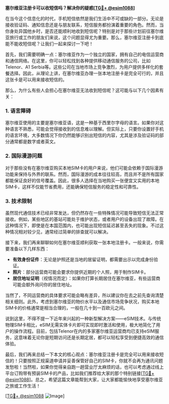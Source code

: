 **塞尔维亚注册卡可以收短信吗？解决你的疑惑[[TG💪+ @esim1088](https://t.me/s/esim1088)]**

在当今这个信息化的时代，手机短信依然是我们生活中不可或缺的一部分。无论是接收验证码、通知信息还是与朋友联系，短信服务都扮演着重要的角色。然而，当你身处异国他乡时，是否还能顺利地收到短信呢？特别是对于那些计划前往塞尔维亚旅行或工作的朋友们来说，这个问题显得尤为重要。那么，塞尔维亚注册卡到底能不能收短信呢？让我们一起来探讨一下吧！

首先，我们需要明确一点：塞尔维亚作为一个独立的国家，拥有自己的电信运营商和通信网络。在这里，你可以轻松找到各种提供移动通信服务的公司，比如Telenor、A1 Serbia等。这些公司在当地市场上竞争激烈，为用户提供多样化的套餐选择。因此，从理论上讲，在塞尔维亚办理一张本地注册卡是完全可行的，并且这张卡是可以用来接收短信的。

那么，为什么有些人会担心在塞尔维亚无法收到短信呢？这可能与以下几个因素有关：

### 1. **语言障碍**
   塞尔维亚使用的主要是塞尔维亚语，这是一种基于西里尔字母的语言。如果你对这种语言不熟悉，可能会觉得接收到的信息难以理解。但实际上，只要你设置好手机的语言环境，大多数情况下你仍然能够识别出短信的内容，尤其是涉及验证码的部分通常都是数字或者英文。

### 2. **国际漫游问题**
   对于那些没有在塞尔维亚购买本地SIM卡的用户来说，他们可能会依赖于国际漫游功能来保持与外界的联系。然而，国际漫游的成本往往较高，而且并不是所有国家都能保证良好的信号覆盖。因此，很多人选择在当地购买一张便宜又实用的本地SIM卡，这样不仅能节省费用，还能确保短信服务的稳定性和可靠性。

### 3. **技术限制**
   虽然现代通信技术已经非常发达，但仍然存在一些特殊情况可能导致短信无法正常接收。例如，某些地区的基站可能处于维护状态，或者用户的设备出现了故障。在这种情况下，即使是在本国范围内，也可能出现短信延迟甚至丢失的现象。不过这种情况相对较少见，通常经过简单的排查就可以解决。

接下来，我们再来聊聊如何在塞尔维亚顺利获取一张本地注册卡。一般来说，你需要准备以下几样东西：

- **有效身份证件**：无论是护照还是当地的居留证明，都需要出示以完成身份验证。
- **照片**：部分运营商可能会要求你提供近期的个人照，用于制作SIM卡。
- **居住地址证明**（视情况而定）：如果你打算长期居住在塞尔维亚，有些运营商可能会额外询问你的居住地址。

当然了，不同运营商的具体要求可能会略有差异，所以建议你在去之前先查询清楚相关细则。此外，考虑到塞尔维亚的物价水平以及通信市场竞争状况，购买本地SIM卡的价格通常是相当合理的，一般在几十到一百欧元之间。

说到这里，不得不提一下近年来兴起的一种新型解决方案——eSIM技术。与传统物理SIM卡相比，eSIM无需实体卡片即可实现即时激活和使用，极大地简化了用户的操作流程。目前，包括Telenor在内的多家塞尔维亚运营商均已支持eSIM服务，这意味着无论你是短期访问还是长期定居，都可以轻松享受到便捷高效的通信体验。

最后，我们再来总结一下本文的核心观点：塞尔维亚注册卡是完全可以用来接收短信的！只要按照正规渠道申请并妥善保管好自己的SIM卡，你就不会再为通讯问题发愁啦！当然啦，如果你觉得亲自跑一趟营业厅太麻烦的话，也可以考虑通过线上平台订购带有预装SIM卡的产品，比如我们推荐给大家的那个特别链接[[TG💪+ @esim1088](https://t.me/s/esim1088)]。总之，希望这篇文章能帮到大家，让大家都能愉快地享受塞尔维亚之旅或工作生活！

[[TG💪+ @esim1088](https://t.me/s/esim1088) ![Image](https://i.postimg.cc/4NQfJmqS/Snipaste-2025-05-13-00-14-12.png)]
